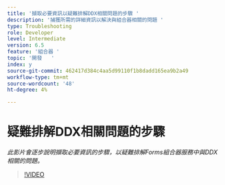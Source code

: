 ```yaml
---
title: '擷取必要資訊以疑難排解DDX相關問題的步驟 '
description: '捕獲所需的詳細資訊以解決與組合器相關的問題 '
type: Troubleshooting
role: Developer
level: Intermediate
version: 6.5
feature: '組合器 '
topic: '開發   '
index: y
source-git-commit: 462417d384c4aa5d99110f1b8dadd165ea9b2a49
workflow-type: tm+mt
source-wordcount: '48'
ht-degree: 4%

---
```



# 疑難排解DDX相關問題的步驟

*此影片會逐步說明擷取必要資訊的步驟，以疑難排解Forms組合器服務中與DDX相關的問題。*

>[!VIDEO](https://video.tv.adobe.com/v/335517?quality=9&learn=on)
